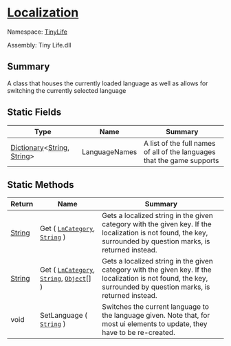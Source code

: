 # [Localization](./Localization.md)

Namespace: [TinyLife]()

Assembly: Tiny Life.dll

## Summary
A class that houses the currently loaded language as well as allows for switching the currently selected language

## Static Fields

| Type | Name | Summary | 
| --- | --- | --- | 
| [Dictionary](https://docs.microsoft.com/en-us/dotnet/api/System.Collections.Generic.Dictionary-2)\<[String](https://docs.microsoft.com/en-us/dotnet/api/System.String), [String](https://docs.microsoft.com/en-us/dotnet/api/System.String)> | LanguageNames | A list of the full names of all of the languages that the game supports | 


## Static Methods

| Return | Name | Summary | 
| --- | --- | --- | 
| [String](https://docs.microsoft.com/en-us/dotnet/api/System.String) | Get ( [`LnCategory`](./LnCategory.md), [`String`](https://docs.microsoft.com/en-us/dotnet/api/System.String) ) | Gets a localized string in the given category with the given key.  If the localization is not found, the key, surrounded by question marks, is returned instead. | 
| [String](https://docs.microsoft.com/en-us/dotnet/api/System.String) | Get ( [`LnCategory`](./LnCategory.md), [`String`](https://docs.microsoft.com/en-us/dotnet/api/System.String), [`Object`](https://docs.microsoft.com/en-us/dotnet/api/System.Object)[] ) | Gets a localized string in the given category with the given key.  If the localization is not found, the key, surrounded by question marks, is returned instead. | 
| void | SetLanguage ( [`String`](https://docs.microsoft.com/en-us/dotnet/api/System.String) ) | Switches the current language to the language given.  Note that, for most ui elements to update, they have to be re-created. | 


